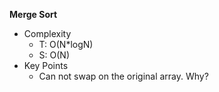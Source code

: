 

**Merge Sort**
* Complexity
  * T: O(N*logN)
  * S: O(N)
* Key Points
  * Can not swap on the original array. Why?
